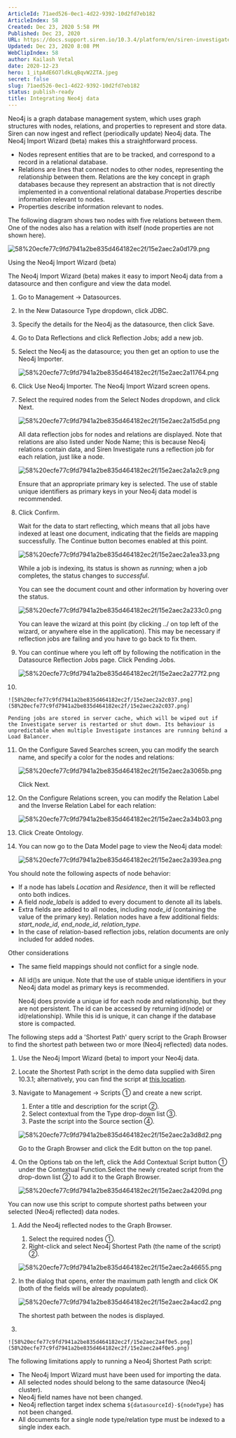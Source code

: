 ```yaml
---
ArticleId: 71aed526-0ec1-4d22-9392-10d2fd7eb182
ArticleIndex: 58
Created: Dec 23, 2020 5:58 PM
Published: Dec 23, 2020
URL: https://docs.support.siren.io/10.3.4/platform/en/siren-investigate/data-reflection/integrating-neo4j-data.html
Updated: Dec 23, 2020 8:08 PM
WebClipIndex: 58
author: Kailash Vetal
date: 2020-12-23
hero: 1_itpAdE6O7ldkLqBqvW2ZTA.jpeg
secret: false
slug: 71aed526-0ec1-4d22-9392-10d2fd7eb182
status: publish-ready
title: Integrating Neo4j data
---
```

Neo4j is a graph database management system, which uses graph structures with nodes, relations, and properties to represent and store data. Siren can now ingest and reflect (periodically update) Neo4j data. The Neo4j Import Wizard (beta) makes this a straightforward process.

- Nodes represent entities that are to be tracked, and correspond to a record in a relational database.
- Relations are lines that connect nodes to other nodes, representing the relationship between them. Relations are the key concept in graph databases because they represent an abstraction that is not directly implemented in a conventional relational database.Properties describe information relevant to nodes.
- Properties describe information relevant to nodes.

The following diagram shows two nodes with five relations between them. One of the nodes also has a relation with itself (node properties are not shown here).

![58%20ecfe77c9fd7941a2be835d464182ec2f/15e2aec2a0d179.png](58%20ecfe77c9fd7941a2be835d464182ec2f/15e2aec2a0d179.png)

Using the Neo4j Import Wizard (beta)

The Neo4j Import Wizard (beta) makes it easy to import Neo4j data from a datasource and then configure and view the data model.

1. Go to Management → Datasources.
2. In the New Datasource Type dropdown, click JDBC.
3. Specify the details for the Neo4j as the datasource, then click Save.
4. Go to Data Reflections and click Reflection Jobs; add a new job.
5. Select the Neo4j as the datasource; you then get an option to use the Neo4j Importer.

    ![58%20ecfe77c9fd7941a2be835d464182ec2f/15e2aec2a11764.png](58%20ecfe77c9fd7941a2be835d464182ec2f/15e2aec2a11764.png)

6. Click Use Neo4j Importer. The Neo4j Import Wizard screen opens.
7. Select the required nodes from the Select Nodes dropdown, and click Next.

    ![58%20ecfe77c9fd7941a2be835d464182ec2f/15e2aec2a15d5d.png](58%20ecfe77c9fd7941a2be835d464182ec2f/15e2aec2a15d5d.png)

    All data reflection jobs for nodes and relations are displayed. Note that relations are also listed under Node Name; this is because Neo4j relations contain data, and Siren Investigate runs a reflection job for each relation, just like a node.

    ![58%20ecfe77c9fd7941a2be835d464182ec2f/15e2aec2a1a2c9.png](58%20ecfe77c9fd7941a2be835d464182ec2f/15e2aec2a1a2c9.png)

    Ensure that an appropriate primary key is selected. The use of stable unique identifiers as primary keys in your Neo4j data model is recommended.

8. Click Confirm.

    Wait for the data to start reflecting, which means that all jobs have indexed at least one document, indicating that the fields are mapping successfully. The Continue button becomes enabled at this point.

    ![58%20ecfe77c9fd7941a2be835d464182ec2f/15e2aec2a1ea33.png](58%20ecfe77c9fd7941a2be835d464182ec2f/15e2aec2a1ea33.png)

    While a job is indexing, its status is shown as *running*; when a job completes, the status changes to *successful*.

    You can see the document count and other information by hovering over the status.

    ![58%20ecfe77c9fd7941a2be835d464182ec2f/15e2aec2a233c0.png](58%20ecfe77c9fd7941a2be835d464182ec2f/15e2aec2a233c0.png)

    You can leave the wizard at this point (by clicking ../ on top left of the wizard, or anywhere else in the application). This may be necessary if reflection jobs are failing and you have to go back to fix them.

9. You can continue where you left off by following the notification in the Datasource Reflection Jobs page. Click Pending Jobs.

    ![58%20ecfe77c9fd7941a2be835d464182ec2f/15e2aec2a277f2.png](58%20ecfe77c9fd7941a2be835d464182ec2f/15e2aec2a277f2.png)

10. 

    ![58%20ecfe77c9fd7941a2be835d464182ec2f/15e2aec2a2c037.png](58%20ecfe77c9fd7941a2be835d464182ec2f/15e2aec2a2c037.png)

    Pending jobs are stored in server cache, which will be wiped out if the Investigate server is restarted or shut down. Its behaviour is unpredictable when multiple Investigate instances are running behind a Load Balancer.

11. On the Configure Saved Searches screen, you can modify the search name, and specify a color for the nodes and relations:

    ![58%20ecfe77c9fd7941a2be835d464182ec2f/15e2aec2a3065b.png](58%20ecfe77c9fd7941a2be835d464182ec2f/15e2aec2a3065b.png)

    Click Next.

12. On the Configure Relations screen, you can modify the Relation Label and the Inverse Relation Label for each relation:

    ![58%20ecfe77c9fd7941a2be835d464182ec2f/15e2aec2a34b03.png](58%20ecfe77c9fd7941a2be835d464182ec2f/15e2aec2a34b03.png)

13. Click Create Ontology.
14. You can now go to the Data Model page to view the Neo4j data model:

    ![58%20ecfe77c9fd7941a2be835d464182ec2f/15e2aec2a393ea.png](58%20ecfe77c9fd7941a2be835d464182ec2f/15e2aec2a393ea.png)

You should note the following aspects of node behavior:

- If a node has labels *Location* and *Residence*, then it will be reflected onto both indices.
- A field *node_labels* is added to every document to denote all its labels.
- Extra fields are added to all nodes, including *node_id* (containing the value of the primary key). Relation nodes have a few additional fields: *start_node_id*, *end_node_id*, *relation_type*.
- In the case of relation-based reflection jobs, relation documents are only included for added nodes.

Other considerations

- The same field mappings should not conflict for a single node.
- All id()s are unique. Note that the use of stable unique identifiers in your Neo4j data model as primary keys is recommended.

    Neo4j does provide a unique id for each node and relationship, but they are not persistent. The id can be accessed by returning id(node) or id(relationship). While this id is unique, it can change if the database store is compacted.

The following steps add a 'Shortest Path' query script to the Graph Browser to find the shortest path between two or more (Neo4j reflected) data nodes.

1. Use the Neo4j Import Wizard (beta) to import your Neo4j data.
2. Locate the Shortest Path script in the demo data supplied with Siren 10.3.1; alternatively, you can find the script at [this location](https://drive.google.com/file/d/1Wg0S1GN1JrXjAXwgtAjCYBUT1wQ7lwEP/view?usp=sharing).
3. Navigate to Management → Scripts ① and create a new script.
    1. Enter a title and description for the script ②.
    2. Select contextual from the Type drop-down list ③.
    3. Paste the script into the Source section ④.

    ![58%20ecfe77c9fd7941a2be835d464182ec2f/15e2aec2a3d8d2.png](58%20ecfe77c9fd7941a2be835d464182ec2f/15e2aec2a3d8d2.png)

    Go to the Graph Browser and click the Edit button on the top panel.

4. On the Options tab on the left, click the Add Contextual Script button ① under the Contextual Function.Select the newly created script from the drop-down list ② to add it to the Graph Browser.

    ![58%20ecfe77c9fd7941a2be835d464182ec2f/15e2aec2a4209d.png](58%20ecfe77c9fd7941a2be835d464182ec2f/15e2aec2a4209d.png)

You can now use this script to compute shortest paths between your selected (Neo4j reflected) data nodes.

1. Add the Neo4j reflected nodes to the Graph Browser.
    1. Select the required nodes ①.
    2. Right-click and select Neo4j Shortest Path (the name of the script) ②.

    ![58%20ecfe77c9fd7941a2be835d464182ec2f/15e2aec2a46655.png](58%20ecfe77c9fd7941a2be835d464182ec2f/15e2aec2a46655.png)

2. In the dialog that opens, enter the maximum path length and click OK (both of the fields will be already populated).

    ![58%20ecfe77c9fd7941a2be835d464182ec2f/15e2aec2a4acd2.png](58%20ecfe77c9fd7941a2be835d464182ec2f/15e2aec2a4acd2.png)

    The shortest path between the nodes is displayed.

3. 

    ![58%20ecfe77c9fd7941a2be835d464182ec2f/15e2aec2a4f0e5.png](58%20ecfe77c9fd7941a2be835d464182ec2f/15e2aec2a4f0e5.png)

The following limitations apply to running a Neo4j Shortest Path script:

- The Neo4j Import Wizard must have been used for importing the data.
- All selected nodes should belong to the same datasource (Neo4j cluster).
- Neo4j field names have not been changed.
- Neo4j reflection target index schema `${datasourceId}-${nodeType}` has not been changed.
- All documents for a single node type/relation type must be indexed to a single index each.
